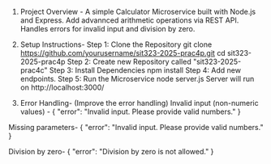 1. Project Overview -
A simple Calculator Microservice built with Node.js and Express.
Add advannced arithmetic operations via REST API.
Handles errors for invalid input and division by zero.

2. Setup Instructions-
Step 1: Clone the Repository
git clone https://github.com/yourusername/sit323-2025-prac4p.git
cd sit323-2025-prac4p
Step 2: Create new Repository called "sit323-2025-prac4c"
Step 3: Install Dependencies
npm install
Step 4: Add new endpoints.
Step 5: Run the Microservice
node server.js
Server will run on http://localhost:3000/

4. Error Handling- (Improve the error handling)
Invalid input (non-numeric values) -
{ "error": "Invalid input. Please provide valid numbers." }

Missing parameters-
{ "error": "Invalid input. Please provide valid numbers." }

Division by zero-
{ "error": "Division by zero is not allowed." }


